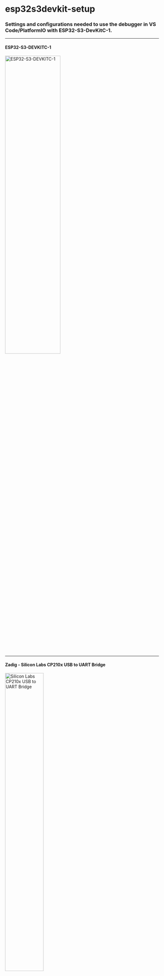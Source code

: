 # esp32s3devkit-setup
<h3>Settings and configurations needed to use the debugger in VS Code/PlatformIO with ESP32-S3-DevKitC-1.</h3>

---
#### ESP32-S3-DEVKITC-1
<image src=./images/esp32-s3-devkitc-1.png height=50% width=60% alt="ESP32-S3-DEVKITC-1">

---
#### Zadig - Silicon Labs CP210x USB to UART Bridge
<image src="./images/usb_to_uart.png" height=50% width=50% alt="Silicon Labs CP210x USB to UART Bridge">

---
#### Zadig - USB JTAG/serial debug unit (Interface 0)
<image src="./images/jtag_interface0.png" height=50% width=50% alt="USB JTAG/serial debug unit (Interface 0)">

---
#### Zadig - USB JTAG/serial debug unit (Interface 2)
<image src="./images/jtag_interface2.png" height=50% width=50% alt="USB JTAG/serial debug unit (Interface 2)">

---
#### Device Manager - Ports (COM & LPT)
<image src="./images/device_manager_usb_to_uart.png" height=50% width=50% alt="Silicon Labs CP210x USB to UART Bridge">

---
#### Device Manager - Universal Serial Bus devices
<image src="./images/device_manager_jtag.png" height=50% width=50% alt="Silicon Labs CP210x USB to UART Bridge">

---
```ini
; PlatformIO Project Configuration File
;
;   Build options: build flags, source filter
;   Upload options: custom upload port, speed and extra flags
;   Library options: dependencies, extra library storages
;   Advanced options: extra scripting
;
; Please visit documentation for the other options and examples
; https://docs.platformio.org/page/projectconf.html

[env:esp32-s3-devkitc-1]
platform = espressif32
board = esp32-s3-devkitc-1
framework = espidf
build_type = debug
upload_protocol = esp-builtin
monitor_port = COM8
monitor_speed = 115200
debug_tool = esp-builtin
